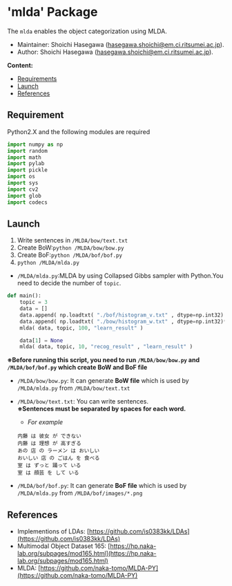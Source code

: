 # 'mlda' Package

The `mlda` enables the object categorization using MLDA.

*   Maintainer: Shoichi Hasegawa ([hasegawa.shoichi@em.ci.ritsumei.ac.jp](mailto:hasegawa.shoichi@em.ci.ritsumei.ac.jp)).
*   Author: Shoichi Hasegawa ([hasegawa.shoichi@em.ci.ritsumei.ac.jp](mailto:hasegawa.shoichi@em.ci.ritsumei.ac.jp)).

**Content:**
*   [Requirements](#requirements)
*   [Launch](#launch)
*   [References](#references)

## Requirement

Python2.X and the following modules are required

```python
import numpy as np
import random
import math
import pylab
import pickle
import os
import sys
import cv2
import glob
import codecs
```


## Launch
1. Write sentences in `/MLDA/bow/text.txt`  
2. Create BoW:`python /MLDA/bow/bow.py`  
3. Create BoF:`python /MLDA/bof/bof.py`  
4. `python /MLDA/mlda.py`  


- `/MLDA/mlda.py`:MLDA by using Collapsed Gibbs sampler with Python.You need to decide the number of `topic`.
```python
def main():
    topic = 3
    data = []
    data.append( np.loadtxt( "./bof/histogram_v.txt" , dtype=np.int32) )
    data.append( np.loadtxt( "./bow/histogram_w.txt" , dtype=np.int32)*5 )
    mlda( data, topic, 100, "learn_result" )

    data[1] = None
    mlda( data, topic, 10, "recog_result" , "learn_result" )
```
**※Before running this script, you need to run `/MLDA/bow/bow.py` and `/MLDA/bof/bof.py` which create BoW and BoF file**
- `/MLDA/bow/bow.py`: It can generate **BoW file** which is used by `/MLDA/mlda.py` from `/MLDA/bow/text.txt`
- `/MLDA/bow/text.txt`: You can write  sentences.  
**※Sentences must be separated by spaces for each word.**
    - *For example*
    ```
    内藤 は 彼女 が できない
    内藤 は 理想 が 高すぎる
    あの 店 の ラーメン は おいしい
    おいしい 店 の ごはん を 食べる
    室 は ずっと 踊って いる
    室 は 顔芸 を して いる
    ```

- `/MLDA/bof/bof.py`: It can generate **BoF file** which is used by `/MLDA/mlda.py` from `/MLDA/bof/images/*.png`




## References
*   Implementions of LDAs: [https://github.com/is0383kk/LDAs](https://github.com/is0383kk/LDAs)
*   Multimodal Object Dataset 165: [https://hp.naka-lab.org/subpages/mod165.html](https://hp.naka-lab.org/subpages/mod165.html)
*   MLDA: [https://github.com/naka-tomo/MLDA-PY](https://github.com/naka-tomo/MLDA-PY)










